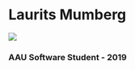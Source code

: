 <h1> Laurits Mumberg </h1>
<p>
<a href="https://steamcommunity.com/sharedfiles/filedetails/?id=1335473896" alt="Poelsemix Steam Workshop">
        <img src="https://img.shields.io/steam/subscriptions/1335473896?label=Poelsemix&logo=Steam" /></a>
</p>
<h3> AAU Software Student - 2019 </h3>

